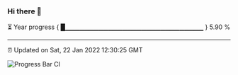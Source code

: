 ### Hi there 👋

⏳ Year progress { █▁▁▁▁▁▁▁▁▁▁▁▁▁▁▁▁▁▁▁▁▁▁▁▁▁▁▁▁▁ } 5.90 %

---

⏰ Updated on Sat, 22 Jan 2022 12:30:25 GMT

![Progress Bar CI](https://github.com/ZhaoGui/ZhaoGui/workflows/Progress%20Bar%20CI/badge.svg)
